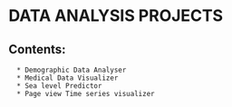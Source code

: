 # **DATA ANALYSIS PROJECTS**
## Contents:
      * Demographic Data Analyser
      * Medical Data Visualizer
      * Sea level Predictor
      * Page view Time series visualizer
